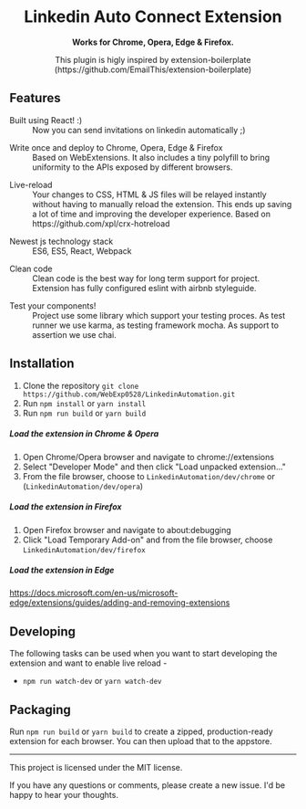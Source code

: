 <div align="center">
  <h1>
    Linkedin Auto Connect Extension
  </h1>

  <p>
    <strong>Works for Chrome, Opera, Edge & Firefox.</strong>
  </p>
  <p>
  This plugin is higly inspired by extension-boilerplate (https://github.com/EmailThis/extension-boilerplate)
  </p>
</div>

## Features

<dl>
  <dt>Built using React! :) </dt>
  <dd>
    Now you can send invitations on linkedin automatically ;)
  </dd>
</dl>

<dl>
  <dt>Write once and deploy to Chrome, Opera, Edge & Firefox</dt>
  <dd>
    Based on WebExtensions. It also includes a tiny polyfill to bring uniformity to the APIs exposed by different browsers.
  </dd>
</dl>

<dl>
  <dt>Live-reload</dt>
  <dd>
    Your changes to CSS, HTML & JS files will be relayed instantly without having to manually reload the extension. This ends up saving a lot of time and improving the developer experience. Based on https://github.com/xpl/crx-hotreload
  </dd>
</dl>

<dl>
  <dt>Newest js technology stack</dt>
  <dd>
    ES6, ES5, React, Webpack
  </dd>
</dl>

<dl>
  <dt>Clean code</dt>
  <dd>
    Clean code is the best way for long term support for project. Extension has fully configured eslint with airbnb styleguide.
  </dd>
</dl>

<dl>
  <dt>Test your components!</dt>
  <dd>
    Project use some library which support your testing proces. As test runner we use karma, as testing framework mocha. As support to assertion we use chai.
  </dd>
</dl>

## Installation

1. Clone the repository `git clone https://github.com/WebExp0528/LinkedinAutomation.git`
2. Run `npm install` or `yarn install`
3. Run `npm run build` or `yarn build`

##### Load the extension in Chrome & Opera

1. Open Chrome/Opera browser and navigate to chrome://extensions
2. Select "Developer Mode" and then click "Load unpacked extension..."
3. From the file browser, choose to `LinkedinAutomation/dev/chrome` or (`LinkedinAutomation/dev/opera`)

##### Load the extension in Firefox

1. Open Firefox browser and navigate to about:debugging
2. Click "Load Temporary Add-on" and from the file browser, choose `LinkedinAutomation/dev/firefox`

##### Load the extension in Edge

https://docs.microsoft.com/en-us/microsoft-edge/extensions/guides/adding-and-removing-extensions

## Developing

The following tasks can be used when you want to start developing the extension and want to enable live reload -

-   `npm run watch-dev` or `yarn watch-dev`

## Packaging

Run `npm run build` or `yarn build` to create a zipped, production-ready extension for each browser. You can then upload that to the appstore.

---

This project is licensed under the MIT license.

If you have any questions or comments, please create a new issue. I'd be happy to hear your thoughts.
